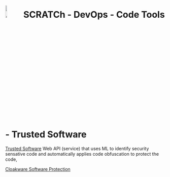 # <img src="../../images/code.png" alt ='code'  width="10%" > SCRATCh - DevOps - Code Tools - Trusted Software

 [Trusted Software]  Web API (service) that uses ML to identify security sensative code and automatically applies code obfuscation to protect the code,

[Cloakware Software Protection]


[Trusted Software]: https://irdeto.com/trusted-software/ 
[Cloakware Software Protection]: https://irdeto.com/cloakware-software-protection/